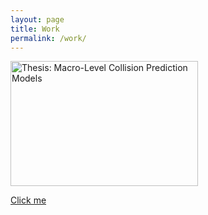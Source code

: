 ```yaml
---
layout: page
title: Work
permalink: /work/
---
```


<div class="img">
  <a target="_blank" href="\images/CPM.png">
    <img src="CPM.png" alt="Thesis: Macro-Level Collision Prediction Models" width="300" height="200">
  </a>
</div>


<a href="/blogData\Transportation_Sustainable_World.pdf">Click me</a>